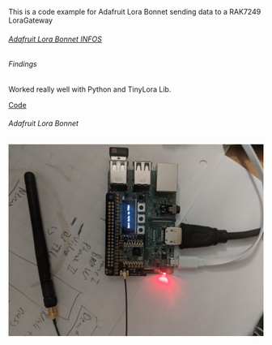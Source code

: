 This is a code example for Adafruit Lora Bonnet sending data to a RAK7249 LoraGateway

###### [Adafruit Lora Bonnet INFOS](https://www.adafruit.com/product/4074)

###### Findings
Worked really well with Python and TinyLora Lib.

[Code](https://github.com/adafruit/Adafruit_Learning_System_Guides/tree/master/pi_radio)

###### Adafruit Lora Bonnet

![Adafruit Lora Bonnet](./images/PXL_20201012_024723080.jpg?raw=true)

